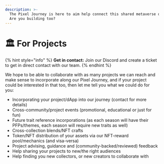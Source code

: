 ```yaml
---
description: >-
  The Pixel Journey is here to aim help connect this shared metaverse of ours!
  Are you building too?
---
```


# 🏛️ For Projects

{% hint style="info" %}
**Get in contact:** Join our Discord and create a ticket to get in direct contact with our team.&#x20;
{% endhint %}

We hope to be able to collaborate with as many projects we can reach and make sense to incorporate along our Pixel Journey, and if your project could be interested in that too, then let me tell you what we could do for you:

* Incorporating your project/dApp into our journey (contact for more details)
* Cross-community/project events (promotional, educational or just for fun)
* Future trait reference incorporations (as each season will have their PFPs/themes, each season will require new traits as well)
* Cross-collection blends/NFT crafts
* Token/NFT distribution of your assets via our NFT-reward pool/mechanics (and visa-versa)
* Project advising, guidance and (community-backed/reviewed) feedback
* Help sharing your projects to new/the right audiences
* Help finding you new collectors, or new creators to collaborate with

